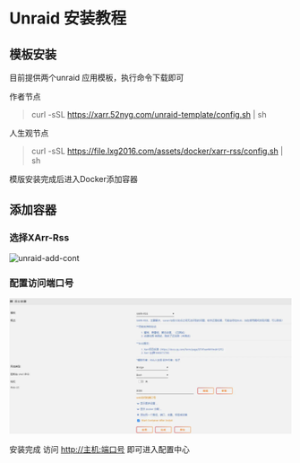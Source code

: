 # Unraid 安装教程


## 模板安装
目前提供两个unraid 应用模板，执行命令下载即可

作者节点
> curl -sSL https://xarr.52nyg.com/unraid-template/config.sh | sh

人生观节点
> curl -sSL https://file.lxg2016.com/assets/docker/xarr-rss/config.sh | sh

模版安装完成后进入Docker添加容器


## 添加容器
### 选择XArr-Rss

![unraid-add-cont](../assets/install_unraid_add.png.png)


### 配置访问端口号

![unraid-config](../assets/install_unraid_conf.png)

安装完成 
访问 <http://主机:端口号> 即可进入配置中心